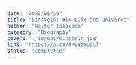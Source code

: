 ```yaml
---
date: "2022/06/16"
title: "Einstein: His Life and Universe"
author: "Walter Isaacson"
category: "Biography"
cover: "./images/einstein.jpg"
link: "https://a.co/d/0dzUUOCl"
status: "completed"
---
```

